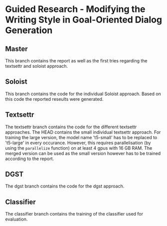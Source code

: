 # Guided Research - Modifying the Writing Style in Goal-Oriented Dialog Generation

## Master
This branch contains the report as well as the first tries regarding the textsettr and soloist approach.
## Soloist
This branch contains the code for the individual Soloist approach. Based on this code the reported reseults were generated.
## Textsettr
The textsettr branch contains the code for the different textsettr approaches. The HEAD contains the small individual textsettr approach. For training the large version, the model name 't5-small' has to be replaced to 't5-large' in every occurance. However, this requires parallelisation (by using the `parallelize` function) on at least 4 gpus with 16 GB RAM. The merged version can be used as the small version however has to be trained according to the report. 
## DGST
The dgst branch contains the code for the dgst approach.
## Classifier
The classifier branch contains the training of the classifier used for evaluation.
